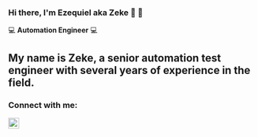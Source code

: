 ### Hi there, I'm Ezequiel aka Zeke 👋 👋

:computer: <b>Automation Engineer</b> :computer:

My name is Zeke, a senior automation test engineer with several years of experience in the field.
---

### Connect with me:

[<img align="left" alt="codeSTACKr | YouTube" width="22px" src="https://cdn.jsdelivr.net/npm/simple-icons@v3/icons/youtube.svg" />][youtube]

[youtube]: https://www.youtube.com/channel/UCaY3IoArpQx6L1enEwcHjuA
